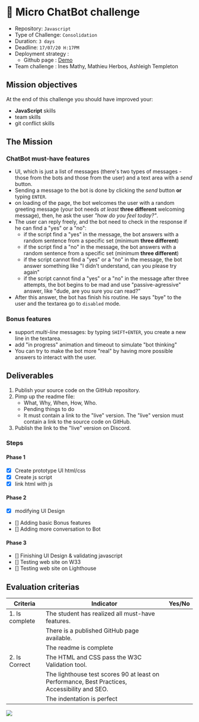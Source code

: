 # 💬 Micro ChatBot challenge

- Repository: `Javascript`
- Type of Challenge:  `Consolidation`
- Duration: `3 days`
- Deadline: `17/07/20 H:17PM`
- Deployment strategy :
  - Github page : [Demo](file:///Users/kekevmit/be_code/Javascript/index.html)
- Team challenge : Ines Mathy, Mathieu Herbos, Ashleigh Templeton

## Mission objectives 

At the end of this challenge you should have improved your:

- **JavaScript** skills
- team skills
- git conflict skills

## The Mission

### ChatBot must-have features

- UI,  which is just a list of messages (there's two types of messages - those from the bots and those from the user) 
  and a text area with a _send_ button.
- Sending a message to the bot is done by clicking the _send_ button **or** typing `ENTER`.  
- on loading of the page, the bot welcomes the user with a random greeting message 
  (your bot needs _at least_ **three different** welcoming message), then, he ask the user _"how do you feel today?"_.
- The user can reply freely, and the bot need to check in the response if he can find a "yes" or a "no":
  - if the script find a "yes" in the message, the bot answers with a random sentence from a specific set (minimum **three different**) 
  - if the script find a "no" in the message, the bot answers with a random sentence from a specific set (minimum **three different**)
  - if the script cannot find a "yes" or a "no" in the message, the bot answer something like "I didn't understand, can you please try again"
  - if the script cannot find a "yes" or a "no" in the message after three attempts, the bot begins to be mad and use "passive-agressive" answer, like "dude, are you sure you can read?"
- After this answer, the bot has finish his routine. He says "bye" to the user and the textarea go to `disabled` mode.

### Bonus features

- support _multi-line_ messages: by typing `SHIFT+ENTER`, you create a new line in the textarea.
- add "in progress" animation and timeout to simulate "bot thinking"
- You can try to make the bot more "real" by having more possible answers to interact with the user.

## Deliverables

1. Publish your source code on the GitHub repository.
2. Pimp up the readme file:
   - What, Why, When, How, Who.
   - Pending things to do
   - It must contain a link to the "live" version. The "live" version must contain a link to the source code on GitHub.
3. Publish the link to the "live" version on Discord.

### Steps

#### Phase 1

- [x] Create prototype UI html/css
- [x] Create js script
- [x] link html with js

#### Phase 2

- [x] modifying UI Design
- [] Adding basic Bonus features
- [] Adding more conversation to Bot


#### Phase 3

- [] Finishing UI Design & validating javascript
- [] Testing web site on W33
- [] Testing web site on Lighthouse

## Evaluation criterias

| Criteria       | Indicator                                                    | Yes/No |
| -------------- | ------------------------------------------------------------ | ------ |
| 1. Is complete | The student has realized all must-have features.             |        |
|                | There is a published GitHub page available.                  |        |
|                | The readme is complete                                       |        |
| 2. Is Correct  | The HTML and CSS pass the W3C Validation tool.               |        |
|                | The lighthouse test scores 90 at least on Performance, Best Practices, Accessibility and SEO. |        |
|                | The indentation is perfect                                   |        |


<img src="https://raw.githubusercontent.com/inesmathy/chatbot/master/BMO-btn.png"/>

